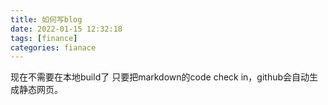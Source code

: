 ```yaml
---
title: 如何写blog
date: 2022-01-15 12:32:18
tags: [finance]
categories: fianace
---
```

现在不需要在本地build了
只要把markdown的code check in，github会自动生成静态网页。